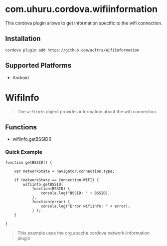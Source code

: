 <!---
    Licensed to the Apache Software Foundation (ASF) under one
    or more contributor license agreements.  See the NOTICE file
    distributed with this work for additional information
    regarding copyright ownership.  The ASF licenses this file
    to you under the Apache License, Version 2.0 (the
    "License"); you may not use this file except in compliance
    with the License.  You may obtain a copy of the License at

      http://www.apache.org/licenses/LICENSE-2.0

    Unless required by applicable law or agreed to in writing,
    software distributed under the License is distributed on an
    "AS IS" BASIS, WITHOUT WARRANTIES OR CONDITIONS OF ANY
    KIND, either express or implied.  See the License for the
    specific language governing permissions and limitations
    under the License.
-->

# com.uhuru.cordova.wifiinformation

This cordova plugin allows to get information specific to the wifi connection.

## Installation

    cordova plugin add https://github.com/aoltra/WifiInformation

## Supported Platforms

- Android

# WifiInfo

> The `wifiinfo` object provides information about the wifi connection.

## Functions

- wifiinfo.getBSSID()

### Quick Example

    function getBSSID() {

        var networkState = navigator.connection.type;

        if (networkState == Connection.WIFI) {
            wifiinfo.getBSSID(
                function(BSSID) { 
                    console.log("BSSID: " + BSSID); 
                },
                function(error) { 
                    console.log("Error wifiinfo: " + error); 
                } );   
        }

    }



> This example uses the org.apache.cordova.network-information plugin
